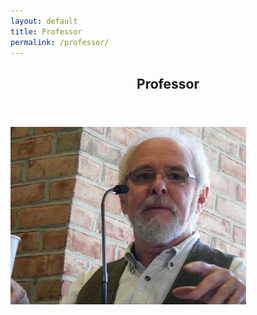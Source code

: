 ```yaml
---
layout: default
title: Professor
permalink: /professor/
---
```


   <section id="one">
        <div class="container">
        	<header class="major">
                <h2>Professor</h2>
            </header>
            <img class="left" src="/images/professor.jpg" style="max-width: 100%">
        </div>
    </section>